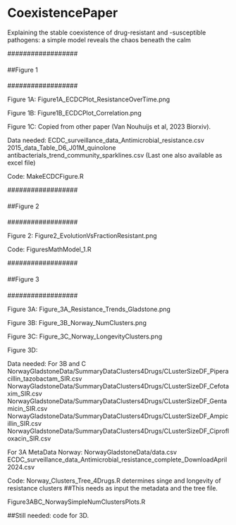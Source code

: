 # CoexistencePaper
Explaining the stable coexistence of drug-resistant and -susceptible pathogens: a simple model reveals the chaos beneath the calm

##################
####
##Figure 1
####
##################

Figure 1A: 
Figure1A_ECDCPlot_ResistanceOverTime.png

Figure 1B: 
Figure1B_ECDCPlot_Correlation.png

Figure 1C: 
Copied from other paper (Van Nouhuijs et al, 2023 Biorxiv). 

Data needed: 
ECDC_surveillance_data_Antimicrobial_resistance.csv
2015_data_Table_D6_J01M_quinolone antibacterials_trend_community_sparklines.csv
(Last one also available as excel file) 

Code: 
MakeECDCFigure.R

##################
####
##Figure 2
####
##################

Figure 2: 
Figure2_EvolutionVsFractionResistant.png

Code: 
FiguresMathModel_1.R


##################
####
##Figure 3
####
##################

Figure 3A: 
Figure_3A_Resistance_Trends_Gladstone.png


Figure 3B: 
Figure_3B_Norway_NumClusters.png


Figure 3C: 
Figure_3C_Norway_LongevityClusters.png


Figure 3D: 


Data needed: 
For 3B and C
NorwayGladstoneData/SummaryDataClusters4Drugs/CLusterSizeDF_Piperacillin_tazobactam_SIR.csv
NorwayGladstoneData/SummaryDataClusters4Drugs/CLusterSizeDF_Cefotaxim_SIR.csv
NorwayGladstoneData/SummaryDataClusters4Drugs/CLusterSizeDF_Gentamicin_SIR.csv
NorwayGladstoneData/SummaryDataClusters4Drugs/CLusterSizeDF_Ampicillin_SIR.csv
NorwayGladstoneData/SummaryDataClusters4Drugs/CLusterSizeDF_Ciprofloxacin_SIR.csv

For 3A
MetaData Norway: NorwayGladstoneData/data.csv
ECDC_surveillance_data_Antimicrobial_resistance_complete_DownloadApril2024.csv


Code: 
Norway_Clusters_Tree_4Drugs.R determines singe and longevity of resistance clusters
##This needs as input the metadata and the tree file. 

Figure3ABC_NorwaySimpleNumClustersPlots.R

##Still needed: code for 3D. 






